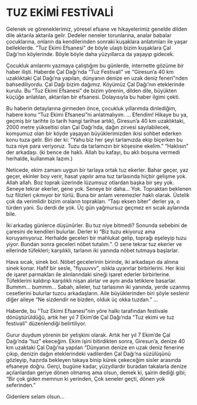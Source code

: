 # TUZ EKİMİ FESTİVALİ

Gelenek ve göreneklerimiz, yöresel efsane ve hikayelerimiz genelde dilden dile aktarıla aktarıla gelir. Dedeler neneler torunlarına, analar babalar çocuklarına, onların da kendilerinden sonraki kuşaklara anlatımları ile yaşar belleklerde. "Tuz Ekimi Efsanesi" de böyle ulaştı bizim kuşaklara Çal Dağı’nın köylerinde. Böyle böyle daha yüzyıllarca da yaşayıp gidecek.

Çocukluk anılarımı yazmaya çalıştığım bu günlerde, internette gözüme bir haber ilişti. Haberde Çal Dağı’nda "Tuz Festivali" ve "Giresun’a 40 km uzaklıktaki Çal Dağı’na yapılan, dünyanın denize en uzak deniz feneri"nden bahsediliyordu. Çal Dağı bizim dağımız. Köyümüz Çal Dağı’nın eteklerinde kurulu. Bu “Tuz Ekimi Efsanesi” de bizim yörenin, dilden dile, büyükten küçüğe anlatılan, aktarılan bir efsanesi. Dolayısıyla bu haber ilgimi çekti.

Bu haberin detaylarına girmeden önce, çocukluk yıllarımda dinlediğim, habere konu “Tuz Ekimi Efsanesi”ni anlatmalıyım.
…
Efendim! Hikaye bu ya, geçmiş bir tarihte (o tarih hangi tarihse artık), Giresun’a 40 km uzaklıktaki, 2000 metre yükseltisi olan Çal Dağı’nda, dağın zirvesi sayılabilecek, komşumuz olan bir köyde yaşayan büyüklerimizden ikisi sohbet ederken konu tuza gelir. Biri der ki:
“Yahu biz her şeyi tarlamızda ekip biçerken bu tuza niye para veriyoruz. Tuzu da tarlamızın bir köşesine ekelim.”
“Haklısın" der arkadaşı. (ki bence de haklı. Allah bu kafayı, bu aklı boşuna vermedi herhalde, kullanmak lazım.)

Neticede, ekim zamanı uygun bir tarlaya ortak tuz ekerler. Bahar geçer, yaz geçer, ekinler boy verir, hasat yapılır ama tuz tarlasında hiçbir gelişme yok. Allah allah. Boz toprak üzerinde lüzumsuz otlardan başka bir şey yok. Seneye tekrar ekerler, gene yok. Seneye bir daha... Yok. Topraktan beklenen tuz filizleri çıkmıyor bir türlü. Buna bir anlam veremezler haklı olarak. Üstelik çok da verimlidir bizim oraların toprakları. “Taşı eksen biter” derler ya, o türden yani. Su derdi de yok. Üç gün yağmursuz geçmez en sıcak aylarında bile.

İki arkadaş günlerce düşünürler. Bu tuz niye bitmedi? Sonunda sebebini de çaresini de kendileri bulurlar. Derler ki “Biz tuzu ekiyoruz ama koruyamıyoruz. Herhalde geceleri bir mahlukat gelip, toprağı eşeleyip tuzu yiyor. Bundan sonra geceleri nöbet tutalım.”. O sene tekrar tuz ekerler ve ellerinde tüfekleri; karşılıklı, tarlanın iki yanında nöbet tutmaya başlarlar.

Hava sıcak, sinek bol. Nöbet gecelerinin birinde, iki arkadaşın da alnına sinek konar. Hafif bir sesle, "fiyuuvvv", ıslıkla uyarırlar birbirlerini. Her ikisi de işaret parmakları ile alınlarındaki sineği işaret ederler birbirlerine. Tüfeklerini kaldırıp karşılıklı nişan alırlar ve aynı anda tetiklere basarlar. Bummm… bummm…
Sabah, aileler, tuz tarlasının iki yanında, yerde uzanmış cesetlerini bulurlar tuzcu arkadaşların. Aile büyüklerinden biri şöyle seslenir diğer aileye “Ne sizdendir ne bizden, olduk üç okka tuzdan.”
…

Haberde, bu "Tuz Ekimi Efsanesi"nin yöre halkı tarafından festivale dönüştürüldüğü, artık her yıl 7 Ekim’de Çal Dağı’nda "Tuz ekimi ve tuz festivali" düzenlendiği belirtiliyor.

Gurur duydum yörenin bir yetişkini olarak. Artık her yıl 7 Ekim’de Çal Dağı’nda “tuz” ekeceğim. Ekim işini bitirdikten sonra, Giresun’a, denize 40 km uzaktaki Çal Dağı’na yapılan “Dünyanın denize en uzak deniz fenerine çıkıp, denizin dağın eteklerindeki vadilerden Çal Dağı’na süzülüşünü gözleyip, hazırda bekleyen takaya binip kürek çekeceğim sisler arasında efsaneye doğru. Gerçi, bugüne kadar, yüzyıllardır buradan takalarla denize açılanlardan geriye dönen olmamış ama olsun, demek ki, şairin dediği gibi;
“Bir çok giden memnun ki yerinden,
Çok seneler geçti, dönen yok seferinden.”

Gidenlere selam olsun...
